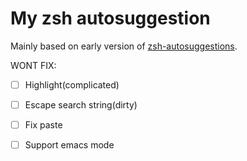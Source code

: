 # My zsh autosuggestion

Mainly based on early version of
[zsh-autosuggestions](https://github.com/zsh-users/zsh-autosuggestions).

WONT FIX:

* [ ] Highlight(complicated)

* [ ] Escape search string(dirty)

* [ ] Fix paste

* [ ] Support emacs mode
